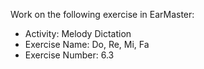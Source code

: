 Work on the following exercise in EarMaster:
- Activity: Melody Dictation
- Exercise Name: Do, Re, Mi, Fa
- Exercise Number: 6.3
